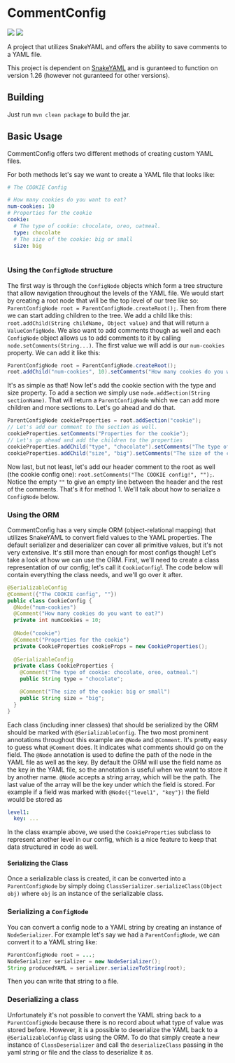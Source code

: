 # CommentConfig
[![](https://jitpack.io/v/silverwolfg11/CommentConfig.svg)](https://jitpack.io/#silverwolfg11/CommentConfig)
[![](https://img.shields.io/badge/%20Javadoc-1.1.0%20-informational)](https://jitpack.io/#silverwolfg11/CommentConfig/javadoc)

A project that utilizes SnakeYAML and offers the ability to save comments to a YAML file.

This project is dependent on [SnakeYAML](https://github.com/asomov/snakeyaml) and is guranteed to function on version 1.26 (however not guranteed for other versions).

## Building
Just run `mvn clean package` to build the jar. 

## Basic Usage
CommentConfig offers two different methods of creating custom YAML files.

For both methods let's say we want to create a YAML file that looks like:
```yaml
# The COOKIE Config

# How many cookies do you want to eat?
num-cookies: 10
# Properties for the cookie
cookie:
  # The type of cookie: chocolate, oreo, oatmeal.
  type: chocolate
  # The size of the cookie: big or small
  size: big
  
```

### Using the `ConfigNode` structure
 The first way is through the `ConfigNode` objects which form a tree structure that allow navigation
throughout the levels of the YAML file. 
We would start by creating a root node that will be the top level of our tree like so:
`ParentConfigNode root = ParentConfigNode.createRoot();`. Then from there we can start adding children to the tree.
We add a child like this: `root.addChild(String childName, Object value)` and that will return a `ValueConfigNode`. 
We also want to add comments though as well and each `ConfigNode` object allows us to add comments to it by calling `node.setComments(String...)`. 
The first value we will add is our `num-cookies` property. We can add it like this:
```java
ParentConfigNode root = ParentConfigNode.createRoot();
root.addChild("num-cookies", 10).setComments("How many cookies do you want to eat?");
```
It's as simple as that! Now let's add the cookie section with the type and size property. To add a section we simply use `node.addSection(String sectionName)`.
That will return a `ParentConfigNode` which we can add more children and more sections to. Let's go ahead and do that.
```java
ParentConfigNode cookieProperties = root.addSection("cookie");
// Let's add our comment to the section as well.
cookieProperties.setComments("Properties for the cookie");
// Let's go ahead and add the children to the properties
cookieProperties.addChild("type", "chocolate").setComments("The type of cookie: chocolate, oreo, oatmeal.");
cookieProperties.addChild("size", "big").setComments("The size of the cookie: big or small");
```
Now last, but not least, let's add our header comment to the root as well (the cookie config one): `root.setComments("The COOKIE config!", "");`. Notice the empty `""` to give
an empty line between the header and the rest of the comments.
That's it for method 1. We'll talk about how to serialize a `ConfigNode` below.

### Using the ORM
CommentConfig has a very simple ORM (object-relational mapping) that utilizes SnakeYAML to convert field values to the YAML properties. The default serializer and deserializer can
cover all primitive values, but it's not very extensive. It's still more than enough for most configs though! Let's take a look at how we can use the ORM.
First, we'll need to create a class representation of our config; let's call it `CookieConfig`!. The code below will contain everything the class needs, and we'll go over it after.
```java
@SerializableConfig
@Comment({"The COOKIE config", ""})
public class CookieConfig {
  @Node("num-cookies")
  @Comment("How many cookies do you want to eat?")
  private int numCookies = 10;
  
  @Node("cookie")
  @Comment("Properties for the cookie")
  private CookieProperties cookieProps = new CookieProperties();
  
  @SerializableConfig
  private class CookieProperties {
    @Comment("The type of cookie: chocolate, oreo, oatmeal.")
    public String type = "chocolate";

    @Comment("The size of the cookie: big or small")
    public String size = "big";
  }
}
```
Each class (including inner classes) that should be serialized by the ORM should be marked with `@SerializableConfig`. The two most prominent annotations throughout this example are
`@Node` and `@Comment`. It's pretty easy to guess what `@Comment` does. It indicates what comments should go on the field. The `@Node` annotation is used to define the path of the
node in the YAML file as well as the key. By default the ORM will use the field name as the key in the YAML file, so the annotation is useful when we want to store it by
another name. `@Node` accepts a string array, which will be the path. The last value of the array will be the key under which the field is stored. For example if a field was
marked with `@Node({"level1", "key"})` the field would be stored as
```yaml
level1:
  key: ...
```
In the class example above, we used the `CookieProperties` subclass to represent another level in our config, which is a nice feature to keep that data structured in code as well.

#### Serializing the Class
Once a serializable class is created, it can be converted into a `ParentConfigNode` by simply doing `ClassSerializer.serializeClass(Object obj)` where `obj` is an instance of
the serializable class.

### Serializing a `ConfigNode`
You can convert a config node to a YAML string by creating an instance of `NodeSerializer`. For example let's say we had a `ParentConfigNode`, we can convert it to a YAML string like:
```java
ParentConfigNode root = ...;
NodeSerializer serializer = new NodeSerializer();
String producedYAML = serializer.serializeToString(root);
```
Then you can write that string to a file.

### Deserializing a class
Unfortunately it's not possible to convert the YAML string back to a `ParentConfigNode` because there is no record about what type of value was stored before.
However, it is a possible to deserialize the YAML back to a `@SerializableConfig` class using the ORM. To do that simply create a new instance of `ClassDeserializer` and call
the `deserializeClass` passing in the yaml string or file and the class to deserialize it as.
